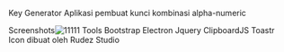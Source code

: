 Key Generator
Aplikasi pembuat kunci kombinasi alpha-numeric

Screenshots![11111](https://user-images.githubusercontent.com/58392246/119268860-09d69d00-bc1f-11eb-86de-e9d3e0df8206.png)
Tools
Bootstrap
Electron
Jquery
ClipboardJS
Toastr
Icon dibuat oleh Rudez Studio
